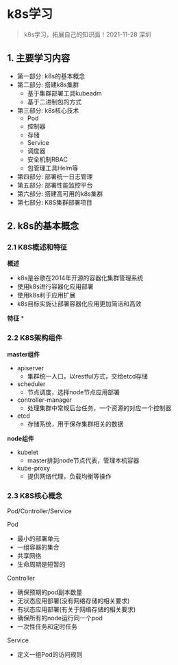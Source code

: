 # k8s学习
> k8s学习，拓展自己的知识面！2021-11-28 深圳

## 1. 主要学习内容
* 第一部分: k8s的基本概念
* 第二部分: 搭建k8s集群
    * 基于集群部署工具kubeadm
    * 基于二进制包的方式
* 第三部分: k8s核心技术
    * Pod
    * 控制器
    * 存储
    * Service
    * 调度器
    * 安全机制RBAC
    * 包管理工具Helm等
* 第四部分: 部署统一日志管理
* 第五部分: 部署性能监控平台
* 第六部分: 搭建高可用的k8s集群
* 第七部分: K8S集群部署项目

## 2. k8s的基本概念
### 2.1 K8S概述和特征
**概述**
* k8s是谷歌在2014年开源的容器化集群管理系统
* 使用k8s进行容器化应用部署
* 使用k8s利于应用扩展
* k8s目标实施让部署容器化应用更加简洁和高效

**特征**
* 
### 2.2 K8S架构组件
**master组件**
* apiserver
    * 集群统一入口，以restful方式，交给etcd存储
* scheduler
    * 节点调度，选择node节点应用部署
* controller-manager
    * 处理集群中常规后台任务，一个资源的对应一个控制器
* etcd
    * 存储系统，用于保存集群相关的数据

**node组件**
* kubelet
    * master排到node节点代表，管理本机容器
* kube-proxy
    * 提供网络代理，负载均衡等操作


### 2.3 K8S核心概念
Pod/Controller/Service

Pod
* 最小的部署单元
* 一组容器的集合
* 共享网络
* 生命周期是短暂的

Controller
* 确保预期的pod副本数量
* 无状态应用部署(没有网络存储的相关要求)
* 有状态应用部署(有关于网络存储的相关要求)
* 确保所有的node运行同一个pod
* 一次性任务和定时任务

Service
* 定义一组Pod的访问规则

